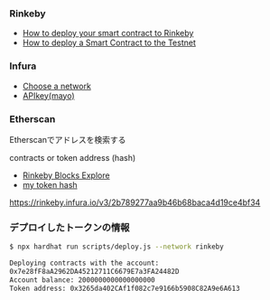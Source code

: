 
### Rinkeby
- [How to deploy your smart contract to Rinkeby](https://soliditytips.com/articles/guide-deploy-smart-contract-rinkeby/)
- [How to deploy a Smart Contract to the Testnet](https://dev.to/emanuelferreira/how-to-deploy-smart-contract-to-rinkeby-testnet-using-infura-and-hardhat-5ddj)
### Infura
- [Choose a network](https://docs.infura.io/infura/networks/ethereum/how-to/choose-a-network)
- [APIkey(mayo)](https://infura.io/dashboard/ethereum/2b789277aa9b46b68baca4d19ce4bf34/settings)
### Etherscan
Etherscanでアドレスを検索する 

contracts or token address (hash)
- [Rinkeby Blocks Explore](https://rinkeby.etherscan.io/blocks)
- [my token hash](https://rinkeby.etherscan.io/tx/0x9bcf23d1ba4fc2e5d57630e025a393e265a931f6118721cd9c215565e677a6fe)



https://rinkeby.infura.io/v3/2b789277aa9b46b68baca4d19ce4bf34

### デプロイしたトークンの情報
```sh
$ npx hardhat run scripts/deploy.js --network rinkeby

Deploying contracts with the account: 
0x7e28fF8aA2962DA45212711C6679E7a3FA24482D
Account balance: 2000000000000000000
Token address: 0x3265da402CAf1f082c7e9166b5908C82A9e6A613
```